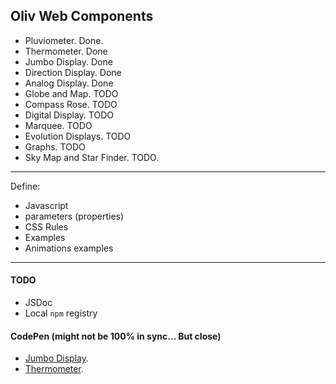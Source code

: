 ## Oliv Web Components

- Pluviometer. Done.
- Thermometer. Done
- Jumbo Display. Done
- Direction Display. Done
- Analog Display. Done
- Globe and Map. TODO
- Compass Rose. TODO
- Digital Display. TODO
- Marquee. TODO
- Evolution Displays. TODO
- Graphs. TODO
- Sky Map and Star Finder. TODO.

---

Define:
- Javascript
- parameters (properties)
- CSS Rules
- Examples
- Animations examples

---

#### TODO
- JSDoc
- Local `npm` registry

#### CodePen (might not be 100% in sync... But close)
- [Jumbo Display](https://codepen.io/OlivierLD/pen/VQyVjy).
- [Thermometer](https://codepen.io/OlivierLD/pen/KQQEEp).

